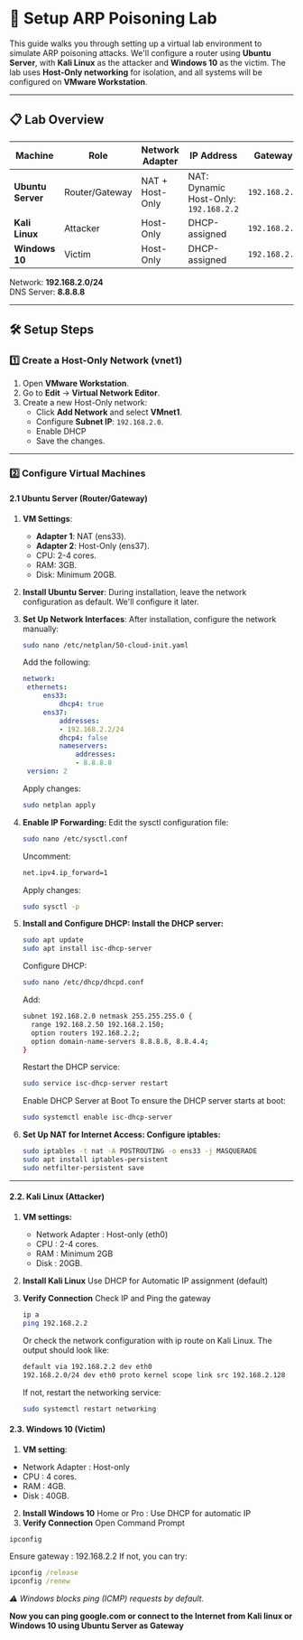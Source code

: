 # 🧪 **Setup ARP Poisoning Lab**

This guide walks you through setting up a virtual lab environment to simulate ARP poisoning attacks. We'll configure a router using **Ubuntu Server**, with **Kali Linux** as the attacker and **Windows 10** as the victim. The lab uses **Host-Only networking** for isolation, and all systems will be configured on **VMware Workstation**.

---

## 📋 **Lab Overview**

| Machine         | Role              | Network Adapter | IP Address       | Gateway     |
|-----------------|-------------------|-----------------|------------------|-------------|
| **Ubuntu Server** | Router/Gateway    | NAT + Host-Only | NAT: Dynamic<br>Host-Only: `192.168.2.2` | `192.168.2.2` |
| **Kali Linux**   | Attacker          | Host-Only       | DHCP-assigned    | `192.168.2.2` |
| **Windows 10**   | Victim            | Host-Only       | DHCP-assigned    | `192.168.2.2` |

Network: **192.168.2.0/24**  
DNS Server: **8.8.8.8**

---

## 🛠️ **Setup Steps**

### **1️⃣ Create a Host-Only Network (vnet1)**

1. Open **VMware Workstation**.  
2. Go to **Edit** → **Virtual Network Editor**.  
3. Create a new Host-Only network:
   - Click **Add Network** and select **VMnet1**.
   - Configure **Subnet IP**: `192.168.2.0`.
   - Enable DHCP
   - Save the changes.  

---

### **2️⃣ Configure Virtual Machines**

#### **2.1 Ubuntu Server (Router/Gateway)**

1. **VM Settings**:
   - **Adapter 1**: NAT (ens33).
   - **Adapter 2**: Host-Only (ens37).
   - CPU: 2-4 cores.
   - RAM: 3GB.
   - Disk: Minimum 20GB.

2. **Install Ubuntu Server**:
   During installation, leave the network configuration as default. We'll configure it later.

3. **Set Up Network Interfaces**:
   After installation, configure the network manually:
   
   ```bash
   sudo nano /etc/netplan/50-cloud-init.yaml
   ```
   Add the following:
   
   ```yaml
   network:
    ethernets:
        ens33:
            dhcp4: true
        ens37:
            addresses:
            - 192.168.2.2/24
            dhcp4: false
            nameservers:
                addresses:
                - 8.8.8.8
    version: 2
   
   ```
   Apply changes:
   
   ```bash
   sudo netplan apply
   ```
4. **Enable IP Forwarding:**
   Edit the sysctl configuration file:
   
   ```bash
   sudo nano /etc/sysctl.conf
   ```
   Uncomment:
   
   ```bash
   net.ipv4.ip_forward=1
   ```
   Apply changes:
   
   ```bash
   sudo sysctl -p
   ```
5. **Install and Configure DHCP: Install the DHCP server:**
   
   ```bash
   sudo apt update
   sudo apt install isc-dhcp-server
   ```
   Configure DHCP:
   
   ```bash
   sudo nano /etc/dhcp/dhcpd.conf
   ```
   Add:
   
   ```bash
   subnet 192.168.2.0 netmask 255.255.255.0 {
     range 192.168.2.50 192.168.2.150;
     option routers 192.168.2.2;
     option domain-name-servers 8.8.8.8, 8.8.4.4;
   }
   ```
   Restart the DHCP service:
   
   ```bash
   sudo service isc-dhcp-server restart
   ```
   Enable DHCP Server at Boot To ensure the DHCP server starts at boot:

   ```bash
   sudo systemctl enable isc-dhcp-server
   ```
7. **Set Up NAT for Internet Access: Configure iptables:**
    
   ```bash
   sudo iptables -t nat -A POSTROUTING -o ens33 -j MASQUERADE
   sudo apt install iptables-persistent
   sudo netfilter-persistent save
   ```

---

#### **2.2. Kali Linux (Attacker)**
1. **VM settings:**
   - Network Adapter : Host-only (eth0)
   - CPU : 2-4 cores.
   - RAM : Minimum 2GB
   - Disk : 20GB.
2. **Install Kali Linux**
   Use DHCP for Automatic IP assignment (default)
3. **Verify Connection**
   Check IP and Ping the gateway
   
   ```bash
   ip a
   ping 192.168.2.2
   ```
   Or check the network configuration with ip route on Kali Linux. The output should look like:
   
   ```bash
   default via 192.168.2.2 dev eth0
   192.168.2.0/24 dev eth0 proto kernel scope link src 192.168.2.128
   ```
   If not, restart the networking service:
   
   ```bash
   sudo systemctl restart networking
   ```

#### **2.3. Windows 10 (Victim)**
1. **VM setting**:
  - Network Adapter : Host-only
  - CPU : 4 cores.
  - RAM : 4GB.
  - Disk : 40GB.
2. **Install Windows 10** Home or Pro : Use DHCP for automatic IP
3. **Verify Connection**
  Open Command Prompt
  
  ```cmd
  ipconfig
  ```
  Ensure gateway : 192.168.2.2
  If not, you can try:

  ```cmd
  ipconfig /release
  ipconfig /renew
  ```
 *⚠️ Windows blocks ping (ICMP) requests by default.*

**Now you can ping google.com or connect to the Internet from Kali linux or Windows 10 using Ubuntu Server as Gateway**



   


   
